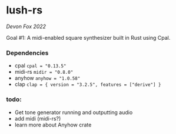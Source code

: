# lush-rs

*Devon Fox 2022*

Goal #1: A midi-enabled square synthesizer built in Rust using Cpal.

### Dependencies

* cpal
```cpal = "0.13.5"```
* midi-rs
```midir = "0.8.0"```
* anyhow
```anyhow = "1.0.58"```
* clap
```clap = { version = "3.2.5", features = ["derive"] }```

### todo:

* Get tone generator running and outputting audio
* add midi (midi-rs?)
* learn more about Anyhow crate